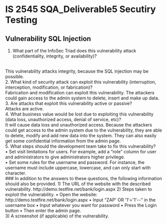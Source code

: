 # IS 2545 SQA_Deliverable5 Secutiry Testing<br>

## Vulnerability SQL Injection<br>
1. What part of the InfoSec Triad does this vulnerability attack (confidentiality, integrity, or availability)?
<br>
This vulnerability attacks integrity, because the SQL injection may be possible.<br>
2. What kind of security attack can exploit this vulnerability (interruption, interception, modification, or fabrication)?<br>
	Fabrication and modification can exploit this vulnerability. The attackers could gain access to the admin system to delete, insert and make up data. <br>
3. Are attacks that exploit this vulnerability active or passive?<br>
	Attacks are active.<br>
4. What business value would be lost due to exploiting this vulnerability (data loss, unauthorized access, denial of service, etc)?<br>
	It will cause data loss and unauthorized access. Because the attackers could get access to the admin system due to the vulnerability, they are able to delete, modify and add new data into the system. They can also easily get some confidential information from the admin page.<br>
5. What steps should the development team take to fix this vulnerability?<br>
•	Set visit limitations for users. For example, add a “role” column for user and administrators to give administrators higher privilege.<br>
•	Set some rules for the username and password. For instance, the username must include uppercase, lowercase, and can only start with character. <br> 
### In addition to the answers to these questions, the following information should also be provided.
1)	The URL of the website with the described vulnerability.   http://demo.testfire.net/bank/login.aspx
2)	Steps taken to exploit the vulnerability.
•	Open the website: http://demo.testfire.net/bank/login.aspx
•	Input “ZAP' OR '1'='1'--” in the username box
•	Input whatever you want for password
•	Press the Login button
•	Then enter the admin page.<br>
3)	A screenshot (if applicable) of the vulnerability.









